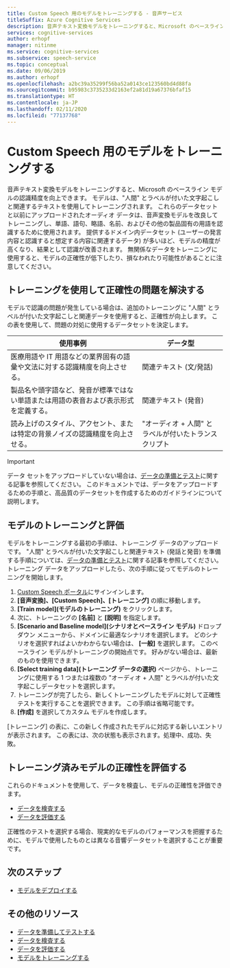 ```yaml
---
title: Custom Speech 用のモデルをトレーニングする - 音声サービス
titleSuffix: Azure Cognitive Services
description: 音声テキスト変換モデルをトレーニングすると、Microsoft のベースライン モデルまたはカスタム モデルの認識精度を向上できます。 モデルは、"人間" とラベルが付いた文字起こしと関連するテキストを使用してトレーニングされます。
services: cognitive-services
author: erhopf
manager: nitinme
ms.service: cognitive-services
ms.subservice: speech-service
ms.topic: conceptual
ms.date: 09/06/2019
ms.author: erhopf
ms.openlocfilehash: a2bc39a35299f56ba52a0143ce123560bd4d88fa
ms.sourcegitcommit: b95983c3735233d2163ef2a81d19a67376bfaf15
ms.translationtype: HT
ms.contentlocale: ja-JP
ms.lasthandoff: 02/11/2020
ms.locfileid: "77137768"
---
```

# <a name="train-a-model-for-custom-speech"></a>Custom Speech 用のモデルをトレーニングする

音声テキスト変換モデルをトレーニングすると、Microsoft のベースライン モデルの認識精度を向上できます。 モデルは、"人間" とラベルが付いた文字起こしと関連するテキストを使用してトレーニングされます。 これらのデータセットと以前にアップロードされたオーディオ データは、音声変換モデルを改良してトレーニングし、単語、語句、略語、名前、およびその他の製品固有の用語を認識するために使用されます。 提供するドメイン内データセット (ユーザーの発言内容と認識すると想定する内容に関連するデータ) が多いほど、モデルの精度が高くなり、結果として認識が改善されます。 無関係なデータをトレーニングに使用すると、モデルの正確性が低下したり、損なわれたり可能性があることに注意してください。

## <a name="use-training-to-resolve-accuracy-issues"></a>トレーニングを使用して正確性の問題を解決する

モデルで認識の問題が発生している場合は、追加のトレーニングに "人間" とラベルが付いた文字起こしと関連データを使用すると、正確性が向上します。 この表を使用して、問題の対処に使用するデータセットを決定します。

| 使用事例 | データ型 |
| -------- | --------- |
| 医療用語や IT 用語などの業界固有の語彙や文法に対する認識精度を向上させる。 | 関連テキスト (文/発話) |
| 製品名や頭字語など、発音が標準ではない単語または用語の表音および表示形式を定義する。 | 関連テキスト (発音) |
| 読み上げのスタイル、アクセント、または特定の背景ノイズの認識精度を向上させる。 | "オーディオ + 人間" とラベルが付いたトランスクリプト |

> [!IMPORTANT]
> データ セットをアップロードしていない場合は、[データの準備とテスト](how-to-custom-speech-test-data.md)に関する記事を参照してください。 このドキュメントでは、データをアップロードするための手順と、高品質のデータセットを作成するためのガイドラインについて説明します。

## <a name="train-and-evaluate-a-model"></a>モデルのトレーニングと評価

モデルをトレーニングする最初の手順は、トレーニング データのアップロードです。 "人間" とラベルが付いた文字起こしと関連テキスト (発話と発音) を準備する手順については、[データの準備とテスト](how-to-custom-speech-test-data.md)に関する記事を参照してください。 トレーニング データをアップロードしたら、次の手順に従ってモデルのトレーニングを開始します。

1. [Custom Speech ポータル](https://speech.microsoft.com/customspeech)にサインインします。
2. **[音声変換]、[Custom Speech]、[トレーニング]** の順に移動します。
3. **[Train model]\(モデルのトレーニング\)** をクリックします。
4. 次に、トレーニングの **[名前]** と **[説明]** を指定します。
5. **[Scenario and Baseline model]\(シナリオとベースライン モデル\)** ドロップダウン メニューから、ドメインに最適なシナリオを選択します。 どのシナリオを選択すればよいかわからない場合は、 **[一般]** を選択します。 このベースライン モデルがトレーニングの開始点です。 好みがない場合は、最新のものを使用できます。
6. **[Select training data]\(トレーニング データの選択\)** ページから、トレーニングに使用する 1 つまたは複数の "オーディオ + 人間" とラベルが付いた文字起こしデータセットを選択します。
7. トレーニングが完了したら、新しくトレーニングしたモデルに対して正確性テストを実行することを選択できます。 この手順は省略可能です。
8. **[作成]** を選択してカスタム モデルを作成します。

[トレーニング] の表に、この新しく作成されたモデルに対応する新しいエントリが表示されます。 この表には、次の状態も表示されます。処理中、成功、失敗。

## <a name="evaluate-the-accuracy-of-a-trained-model"></a>トレーニング済みモデルの正確性を評価する

これらのドキュメントを使用して、データを検査し、モデルの正確性を評価できます。

- [データを検査する](how-to-custom-speech-inspect-data.md)
- [データを評価する](how-to-custom-speech-evaluate-data.md)

正確性のテストを選択する場合、現実的なモデルのパフォーマンスを把握するために、モデルで使用したものとは異なる音響データセットを選択することが重要です。

## <a name="next-steps"></a>次のステップ

- [モデルをデプロイする](how-to-custom-speech-deploy-model.md)

## <a name="additional-resources"></a>その他のリソース

- [データを準備してテストする](how-to-custom-speech-test-data.md)
- [データを検査する](how-to-custom-speech-inspect-data.md)
- [データを評価する](how-to-custom-speech-evaluate-data.md)
- [モデルをトレーニングする](how-to-custom-speech-train-model.md)

